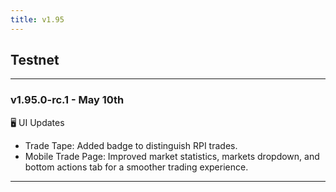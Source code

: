 ```yaml
---
title: v1.95
---
```


## Testnet
---
### v1.95.0-rc.1 - May 10th
🖥️  UI Updates
* Trade Tape: Added badge to distinguish RPI trades.
* Mobile Trade Page: Improved market statistics,  markets dropdown, and bottom actions tab for a smoother trading experience.
---
